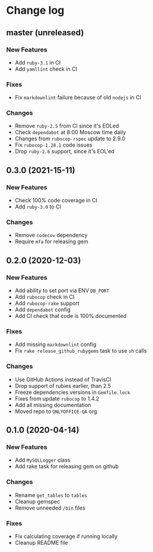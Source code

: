 # Change log

## master (unreleased)

### New Features

* Add `ruby-3.1` in CI
* Add `yamllint` check in CI

### Fixes

* Fix `markdownlint` failure because of old `nodejs` in CI

### Changes

* Remove `ruby-2.5` from CI since it's EOLed
* Check `dependabot` at 8:00 Moscow time daily
* Changes from `rubocop-rspec` update to 2.9.0
* Fix `rubocop-1.28.1` code issues
* Drop `ruby-2.6` support, since it's EOL'ed

## 0.3.0 (2021-15-11)

### New Features

* Check 100% code coverage in CI
* Add `ruby-3.0` to CI

### Changes

* Remove `codecov` dependency
* Require `mfa` for releasing gem

## 0.2.0 (2020-12-03)

### New Features

* Add ability to set port via ENV `DB_PORT`
* Add `rubocop` check in CI
* Add `rubocop-rake` support
* Add `dependabot` config
* Add CI check that code is 100% documented

### Fixes

* Add missing `markdownlint` config
* Fix `rake release_github_rubygems` task to use `sh` calls

### Changes

* Use GitHub Actions instead of TravisCI
* Drop support of rubies earlier, than 2.5
* Freeze dependencies versions in `Gemfile.lock`
* Fixes from update `rubocop` to 1.4.2
* Add all missing documentation
* Moved repo to `ONLYOFFICE-QA` org

## 0.1.0 (2020-04-14)

### New Features

* Add `MySQLLogger` class
* Add rake task for releasing gem on github

### Changes

* Rename `get_tables` to `tables`
* Cleanup gemspec
* Remove unneeded `/bin` files

### Fixes

* Fix calculating coverage if running locally
* Cleanup README file
